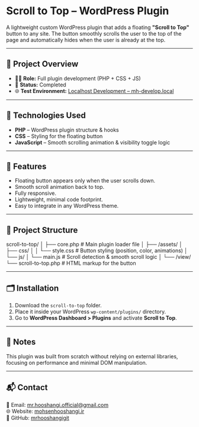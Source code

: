 # Scroll to Top – WordPress Plugin

A lightweight custom WordPress plugin that adds a floating **"Scroll to Top"** button to any site. The button smoothly scrolls the user to the top of the page and automatically hides when the user is already at the top.

---

## 🔧 Project Overview

- 👨‍💻 **Role:** Full plugin development (PHP + CSS + JS)
- 📅 **Status:** Completed
- 🌐 **Test Environment:** [Localhost Development – mh-develop.local](http://mh-develop.local)

---

## 🧰 Technologies Used

- **PHP** – WordPress plugin structure & hooks  
- **CSS** – Styling for the floating button  
- **JavaScript** – Smooth scrolling animation & visibility toggle logic

---

## 🧠 Features

- Floating button appears only when the user scrolls down.
- Smooth scroll animation back to top.
- Fully responsive.
- Lightweight, minimal code footprint.
- Easy to integrate in any WordPress theme.

---

## 📂 Project Structure

scroll-to-top/
│
├── core.php # Main plugin loader file
│
├── /assets/
│ ├── css/
│ │ └── style.css # Button styling (position, color, animations)
│ └── js/
│ └── main.js # Scroll detection & smooth scroll logic
│
└── /view/
└── scroll-to-top.php # HTML markup for the button


---

## 🗂️ Installation

1. Download the `scroll-to-top` folder.
2. Place it inside your WordPress `wp-content/plugins/` directory.
3. Go to **WordPress Dashboard > Plugins** and activate **Scroll to Top**.

---

## 📌 Notes

This plugin was built from scratch without relying on external libraries, focusing on performance and minimal DOM manipulation.

---

## 📬 Contact

📧 Email: mr.hooshangi.official@gmail.com  
🌐 Website: [mohsenhooshangi.ir](https://www.mohsenhooshangi.ir)  
📱 GitHub: [mrhooshangigit](https://github.com/mrhooshangigit)
